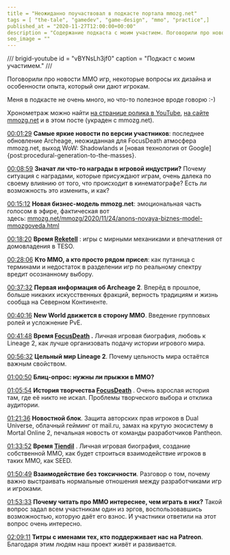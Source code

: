 ```yaml
---
title = "Неожиданно поучаствовал в подкасте портала mmozg.net"
tags = [ "the-tale", "gamedev", "game-design", "mmo", "practice",]
published_at = "2020-11-27T12:00:00+00:00"
description = "Содержание подкаста с моим участием. Поговорили про новости ММО игр, некоторые вопросы их дизайна и особенности опыта, который они дают игрокам."
seo_image = ""
---
```


/// brigid-youtube
id = "vBYNsLh3jf0"
caption = "Подкаст с моим участимем."
///

Поговорили про новости ММО игр, некоторые вопросы их дизайна и особенности опыта, который они дают игрокам.

Меня в подкасте не очень много, но что-то полезное вроде говорю :-)

Хронометраж можно найти [на странице ролика в YouTube](https://www.youtube.com/watch?v=vBYNsLh3jf0), [на сайте mmozg.net](https://mmozg.net/hottea/2020/11/27/121.html) и в этом посте (украден с mmozg.net).

<!-- more -->

[00:01:29](https://youtu.be/vBYNsLh3jf0?t=89) **Самые яркие новости по версии участников**: последнее обновление Archeage, неожиданная для FocusDeath атмосфера mmozg.net, выход WoW: Shadowlands и [новая технология от Google]{post:procedural-generation-to-the-masses}.

[00:08:59](https://youtu.be/vBYNsLh3jf0?t=539) **Значат ли что-то награды в игровой индустрии?** Почему ситуация с наградами, которые присуждают играм, очень далека по своему влиянию от того, что происходит в кинематографе? Есть ли возможность это изменить, и как?

[00:15:12](https://youtu.be/vBYNsLh3jf0?t=912) **Новая бизнес-модель mmozg.net**: эмоциональная часть голосом в эфире, фактическая вот здесь: [mmozg.net/mmozg/2020/11/24/anons-novaya-biznes-model-mmozgoveda.html](https://mmozg.net/mmozg/2020/11/24/anons-novaya-biznes-model-mmozgoveda.html)

[00:18:20](https://youtu.be/vBYNsLh3jf0?t=1100) **Время [Reketell](https://mmozg.net/profile/Reketell/)** : игры с мирными механиками и впечатления от домовладения в TESO.

[00:28:06](https://youtu.be/vBYNsLh3jf0?t=1686) **Кто MMO, а кто просто рядом присел**: как путаница с терминами и недостаток в разделении игр по реальному спектру вредит осознанному выбору.

[00:37:32](https://youtu.be/vBYNsLh3jf0?t=2252) **Первая информация об Archeage 2**. Вперёд в прошлое, больше никаких искусственных фракций, верность традициям и жизнь сообща на Северном Континенте.

[00:40:16](https://youtu.be/vBYNsLh3jf0?t=2416) **New World движется в сторону MMO**. Введение групповых ролей и усложнение PvE.

[00:41:48](https://youtu.be/vBYNsLh3jf0?t=2508) **Время [FocusDeath](https://mmozg.net/profile/FocusDeath/) .** Личная игровая биография, любовь к Lineage 2, как лучше организовать подачу истории игрового мира.

[00:56:32](https://youtu.be/vBYNsLh3jf0?t=3392) **Цельный мир Lineage 2**. Почему цельность мира остаётся важным свойством.

[01:00:50](https://youtu.be/vBYNsLh3jf0?t=3650) **Блиц-опрос: нужны ли прыжки в MMO?**

[01:05:54](https://youtu.be/vBYNsLh3jf0?t=3954) **История творчества [FocusDeath](https://mmozg.net/profile/FocusDeath/)** . Очень взрослая история там, где её никто не искал. Проблемы творческого выбора и отклика аудитории.

[01:21:36](https://youtu.be/vBYNsLh3jf0?t=4896) **Новостной блок**. Защита авторских прав игроков в Dual Universe, облачный гейминг от mail.ru, замах на крутую экосистему в Mortal Online 2, печальная новость от команды разработчиков Pantheon.

[01:33:52](https://youtu.be/vBYNsLh3jf0?t=5632) **Время [Tiendil](https://mmozg.net/profile/Tiendil/)** . Личная игровая биография, создание собственной MMO, как будет строиться взаимодействие игроков в таких MMO, как SEED.

[01:50:49](https://youtu.be/vBYNsLh3jf0?t=6649) **Взаимодействие без токсичности**. Разговор о том, почему важно выстраивать нормальные отношения между разработчиками игр и игроками.

[01:53:33](https://youtu.be/vBYNsLh3jf0?t=6813) **Почему читать про MMO интереснее, чем играть в них?** Такой вопрос задал всем участникам один из эргов, воспользовавшись возможностью, которую даёт его взнос. И участники ответили на этот вопрос очень интересно.

[02:09:11](https://youtu.be/vBYNsLh3jf0?t=7751) **Титры с именами тех, кто поддерживает нас на Patreon**. Благодаря этим людям наш проект живёт и развивается.
